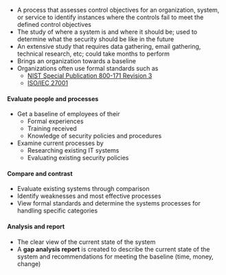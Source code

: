 - A process that assesses control objectives for an organization, system, or service to identify instances where the controls fail to meet the defined control objectives
- The study of where a system is and where it should be; used to determine what the security should be like in the future
- An extensive study that requires data gathering, email gathering, technical research, etc; could take months to perform
- Brings an organization towards a baseline
- Organizations often use formal standards such as
	- [NIST Special Publication 800-171 Revision 3](https://csrc.nist.gov/pubs/sp/800/171/r3/final)
	- [ISO/IEC 27001](https://www.iso.org/standard/88435.html)
#### Evaluate people and processes
- Get a baseline of employees of their
	- Formal experiences
	- Training received
	- Knowledge of security policies and procedures
- Examine current processes by
	- Researching existing IT systems
	- Evaluating existing security policies
#### Compare and contrast
- Evaluate existing systems through comparison
- Identify weaknesses and most effective processes
- View formal standards and determine the systems processes for handling specific categories
#### Analysis and report
- The clear view of the current state of the system
- A **gap analysis report** is created to describe the current state of the system and recommendations for meeting the baseline (time, money, change)